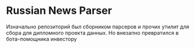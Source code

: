 # Russian News Parser
Изначально репозиторий был сборником парсеров и прочих утилит для сбора для дипломного проекта данных. Но внезапно превратился в бота-помощника инвестору